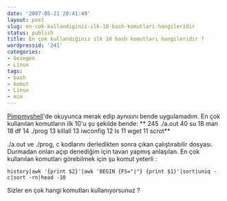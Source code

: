 ```yaml
---
date: '2007-05-21 20:41:49'
layout: post
slug: en-cok-kullandiginiz-ilk-10-bash-komutlari-hangileridir
status: publish
title: En çok kullandığınız ilk 10 bash komutları hangileridir ?
wordpressid: '241'
categories:
- Gezegen
- Linux
tags:
- bash
- komut
- Linux
- mim
---
```


[Pimpmyshell](http://blog.pimpmyshell.de/2007/05/21/the-top-ten-unix-shell-commands-you-use/)'de okuyunca merak edip aynısını bende uygulamadım. En çok kullanılan komutların ilk 10'u şu şekilde bende:
**
  245 ./a.out
     40 su
     18 man
     18 df
     14 ./prog
     13 killall
     13 iwconfig
     12 ls
     11 wget
     11 scrot**

./a.out ve ./prog, c kodlarını derledikten sonra çıkan çalıştırabilir dosyası. Durmadan onları açıp denediğim için tavan yapmış anlaşılan. En çok kullanılan komutları görebilmek için şu komut yeterli :

`history|awk '{print $2}'|awk 'BEGIN {FS="|"} {print $1}'|sort|uniq -c|sort -rn|head -10
`

Sizler en çok hangi komutları kullanıyorsunuz ?  

